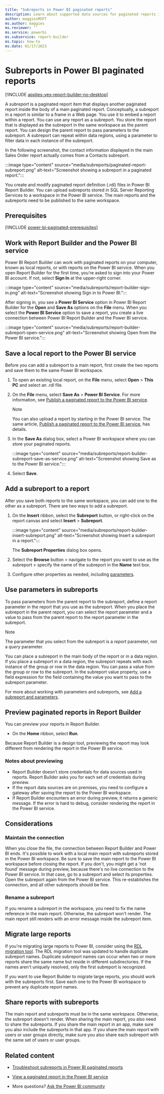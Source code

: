```yaml
---
title: "Subreports in Power BI paginated reports"
description: Learn about supported data sources for paginated reports in the Power BI service.
author: maggiesMSFT
ms.author: maggies
ms.reviewer: ''
ms.service: powerbi
ms.subservice: report-builder
ms.topic: how-to
ms.date: 01/17/2023
---
```


# Subreports in Power BI paginated reports

[!INCLUDE [applies-yes-report-builder-no-desktop](../includes/applies-yes-report-builder-no-desktop.md)] 

A *subreport* is a paginated report item that displays another paginated report inside the body of a main paginated report. Conceptually, a subreport in a report is similar to a frame in a Web page. You use it to embed a report within a report. You can use any report as a subreport. You store the report that is displayed as the subreport in the same workspace as the parent report. You can design the parent report to pass parameters to the subreport. A subreport can repeat within data regions, using a parameter to filter data in each instance of the subreport.  

In the following screenshot, the contact information displayed in the main Sales Order report actually comes from a Contacts subreport.  
  
:::image type="content" source="media/subreports/paginated-report-subreport.png" alt-text="Screenshot showing a subreport in a paginated report.":::
  
You create and modify paginated report definition (.rdl) files in Power BI Report Builder. You can upload subreports stored in SQL Server Reporting Services to a workspace in the Power BI service. The main reports and the subreports need to be published to the same workspace. 

## Prerequisites 

[!INCLUDE [power-bi-paginated-prerequisites](../includes/power-bi-paginated-prerequisites.md)]
 
## Work with Report Builder and the Power BI service

Power BI Report Builder can work with paginated reports on your computer, known as local reports, or with reports on the Power BI service.  When you open Report Builder for the first time, you're asked to sign into your Power BI account. If not, select **Sign In** at the upper-right corner.

:::image type="content" source="media/subreports/report-builder-sign-in.png" alt-text="Screenshot showing Sign in to Power BI.":::

After signing in, you see a **Power BI Service** option in Power BI Report Builder for the **Open** and **Save As** options on the **File** menu. When you select the **Power BI Service** option to save a report, you create a live connection between Power BI Report Builder and the Power BI service. 

:::image type="content" source="media/subreports/report-builder-subreport-open-service.png" alt-text="Screenshot showing Open from the Power BI service.":::

## Save a local report to the Power BI service

Before you can add a subreport to a main report, first create the two reports and save them to the same Power BI workspace.

1. To open an existing local report, on the **File** menu, select **Open** > **This PC** and select an .rdl file.  

2. On the **File** menu, select **Save As** > **Power BI Service**. For more information, see [Publish a paginated report to the Power BI service](paginated-reports-save-to-power-bi-service.md).

    > [!NOTE]
    > You can also upload a report by starting in the Power BI service. The same article, [Publish a paginated report to the Power BI service](paginated-reports-save-to-power-bi-service.md), has details.

3. In the **Save As** dialog box, select a Power BI workspace where you can store your paginated reports.

    :::image type="content" source="media/subreports/report-builder-subreport-save-as-service.png" alt-text="Screenshot showing Save as to the Power BI service.":::

4. Select **Save**.

## Add a subreport to a report

After you save both reports to the same workspace, you can add one to the other as a subreport. There are two ways to add a subreport.

1. On the **Insert** ribbon, select the **Subreport** button, or right-click on the report canvas and select **Insert** > **Subreport**.

    :::image type="content" source="media/subreports/report-builder-insert-subreport.png" alt-text="Screenshot showing Insert a subreport in a report.":::

    The **Subreport Properties** dialog box opens.  

2. Select the **Browse** button > navigate to the report you want to use as the subreport > specify the name of the subreport in the **Name** text box.

3. Configure other properties as needed, including [parameters](#use-parameters-in-subreports).

## Use parameters in subreports  

To pass parameters from the parent report to the subreport, define a report parameter in the report that you use as the subreport. When you place the subreport in the parent report, you can select the report parameter and a value to pass from the parent report to the report parameter in the subreport.  
  
> [!NOTE]  
> The parameter that you select from the subreport is a *report* parameter, not a *query* parameter.  
  
You can place a subreport in the main body of the report or in a data region. If you place a subreport in a data region, the subreport repeats with each instance of the group or row in the data region. You can pass a value from the group or row to the subreport. In the subreport value property, use a field expression for the field containing the value you want to pass to the subreport parameter.  
  
For more about working with parameters and subreports, see [Add a subreport and parameters](parameters/add-subreport-parameters-report-builder.md).  

## Preview paginated reports in Report Builder

You can preview your reports in Report Builder.

- On the **Home** ribbon, select **Run**. 

Because Report Builder is a design tool, previewing the report may look different from rendering the report in the Power BI service.

### Notes about previewing

- Report Builder doesn’t store credentials for data sources used in reports.  Report Builder asks you for each set of credentials during preview.  
- If the report data sources are on premises, you need to configure a gateway after saving the report to the Power BI workspace.
- If Report Builder encounters an error during preview, it returns a generic message.  If the error is hard to debug, consider rendering the report in the Power BI service.  

## Considerations

### Maintain the connection

When you close the file, the connection between Report Builder and Power BI ends. It's possible to work with a local main report with subreports stored in the Power BI workspace. Be sure to save the main report to the Power BI workspace before closing the report.  If you don't, you might get a ‘not found’ message during preview, because there's no live connection to the Power BI service.  In that case, go to a subreport and select its properties.  Open the subreport again from the Power BI service.  This re-establishes the connection, and all other subreports should be fine.

### Rename a subreport

If you rename a subreport in the workspace, you need to fix the name reference in the main report. Otherwise, the subreport won't render. The main report still renders with an error message inside the subreport item.

## Migrate large reports

If you're migrating large reports to Power BI, consider using the [RDL migration tool](../guidance/migrate-ssrs-reports-to-power-bi.md#migration-tool-for-previous-versions-of-sql-server). The RDL migration tool was updated to handle duplicate subreport names.  Duplicate subreport names can occur when two or more reports share the same name but reside in different subdirectories.  If the names aren't uniquely resolved, only the first subreport is recognized.

If you want to use Report Builder to migrate large reports, you should work with the subreports first. Save each one to the Power BI workspace to prevent any duplicate report names.

## Share reports with subreports

The main report and subreports must be in the same workspace. Otherwise, the subreport doesn't render. When sharing the main report, you also need to share the subreports. If you share the main report in an app, make sure you also include the subreports in that app. If you share the main report with users or user groups directly, make sure you also share each subreport with the same set of users or user groups.
  
## Related content

- [Troubleshoot subreports in Power BI paginated reports](subreports-troubleshoot.md)

- [View a paginated report in the Power BI service](../consumer/paginated-reports-view-power-bi-service.md)

- More questions? [Ask the Power BI community](https://community.powerbi.com/)